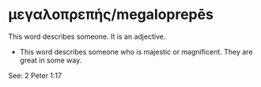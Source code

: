 # μεγαλοπρεπής/megaloprepēs
This word describes someone. It is an adjective.

* This word describes someone who is majestic or magnificent. They are great in some way.

See: 2 Peter 1:17
